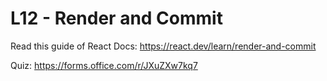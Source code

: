 # L12 - Render and Commit

Read this guide of React Docs: https://react.dev/learn/render-and-commit

Quiz: https://forms.office.com/r/JXuZXw7kq7
